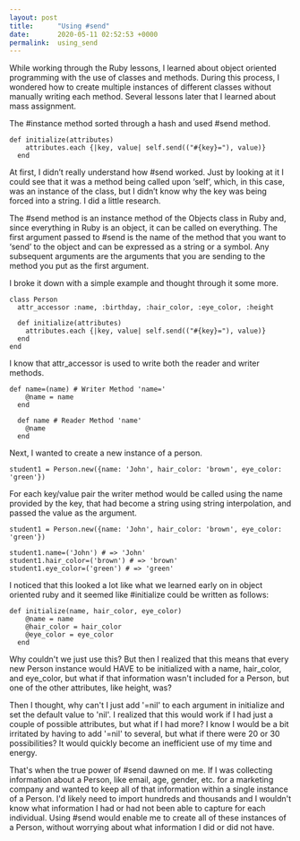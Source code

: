 ```yaml
---
layout: post
title:      "Using #send"
date:       2020-05-11 02:52:53 +0000
permalink:  using_send
---
```



While working through the Ruby lessons, I learned about object oriented programming with the use of classes and methods. During this process, I wondered how to create multiple instances of different classes without manually writing each method. Several lessons later that I learned about mass assignment.

The #instance method sorted through a hash and used #send method. 

```
def initialize(attributes)
    attributes.each {|key, value| self.send(("#{key}="), value)}
  end
```


At first, I didn’t really understand how #send worked. Just by looking at it I could see that it was a method being called upon ‘self’, which, in this case, was an instance of the class, but I didn’t know why the key was being forced into a string. I did a little research.

The #send method is an instance method of the Objects class in Ruby and, since everything in Ruby is an object, it can be called on everything. The first argument passed to #send is the name of the method that you want to ‘send’ to the object and can be expressed as a string or a symbol. Any subsequent arguments are the arguments that you are sending to the method you put as the first argument. 

I broke it down with a simple example and thought through it some more.

```
class Person
  attr_accessor :name, :birthday, :hair_color, :eye_color, :height

  def initialize(attributes)
    attributes.each {|key, value| self.send(("#{key}="), value)}
  end
end
```

I know that attr_accessor is used to write both the reader and writer methods. 

```
def name=(name) # Writer Method 'name='
    @name = name 
  end

  def name # Reader Method 'name'
    @name 
  end
```

Next, I wanted to create a new instance of a person.

```
student1 = Person.new({name: 'John', hair_color: 'brown', eye_color: 'green'})
```

For each key/value pair the writer method would be called using the name provided by the key, that had become a string using string interpolation, and passed the value as the argument.

```
student1 = Person.new({name: 'John', hair_color: 'brown', eye_color: 'green'})

student1.name=('John') # => 'John'
student1.hair_color=('brown') # => 'brown'
student1.eye_color=('green') # => 'green'
```

I noticed that this looked a lot like what we learned early on in object oriented ruby and it seemed like #initialize could be written as follows:

```
def initialize(name, hair_color, eye_color)
    @name = name
    @hair_color = hair_color 
    @eye_color = eye_color
  end
```

Why couldn't we just use this? But then I realized that this means that every new Person instance would HAVE to be initialized with a name, hair_color, and eye_color, but what if that information wasn't included for a Person, but one of the other attributes, like height, was? 

Then I thought, why can't I just add '=nil' to each argument in initialize and set the default value to 'nil'. I realized that this would work if I had just a couple of possible attributes, but what if I had more? I know I would be a bit irritated by having to add '=nil' to several, but what if there were 20 or 30 possibilities? It would quickly become an inefficient use of my time and energy.

That's when the true power of #send dawned on me. If I was collecting information about a Person, like email, age, gender, etc. for a marketing company and wanted to keep all of that information within a single instance of a Person. I'd likely need to import hundreds and thousands and I wouldn't know what information I had or had not been able to capture for each individual. Using #send would enable me to create all of these instances of a Person, without worrying about what information I did or did not have.  
